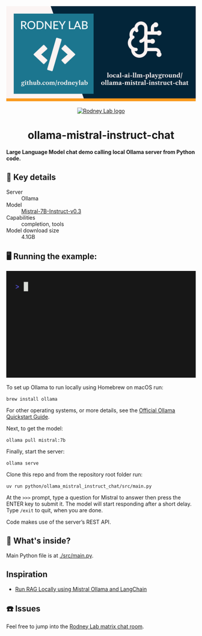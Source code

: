 <img src="../../images/ollama-mistral-instruct-chat.png" alt="Rodney Lab Local A I L L M Playground Ollama Mistral Instruct Chat Git Hub banner" />

<p align="center">
  <a aria-label="Open Rodney Lab site" href="https://rodneylab.com" rel="nofollow noopener noreferrer">
    <img alt="Rodney Lab logo" src="https://rodneylab.com/assets/icon.png" width="60" />
  </a>
</p>
<h1 align="center">
ollama-mistral-instruct-chat
</h1>

**Large Language Model chat demo calling local Ollama server from Python code.**

## 📝 Key details

<dl>
<dt>Server</dt>
  <dd>Ollama</dd>

<dt>Model</dt>
  <dd><a href="https://ollama.com/library/mistral">Mistral-7B-Instruct-v0.3</a></dd>

<dt>Capabilities</dt>
  <dd>completion, tools</dd>

<dt>Model download size</dt>
  <dd>4.1GB</dd>
</dl>

## 🖥️ Running the example:

<img src="../../images/ollama_mistral_instruct_chat.gif" alt="Terminal animation shows the user entering the following command: 'uv run python/ollama_mistral_instruct_chat/src/main.py'. The app starts running and a prompt appears.  At the prompt, the user types 'Who was the first Prime Minister of Great Britain?', then hits enter.  After a short delay, of a few seconds, the model response starts streaming, it reads 'The position of Prime Minister in the United Kingdom does not exactly correspond to the Prime Minister you might be thinking of.  The office of Prime Minister as we know it today did not formally exist until the 18th century.  However, if we consider someone who played a role similar to that of a modern Prime Minister, Sir Robert Walpole is often considered the first defacto Ptime Minister, serving from 1721 to 1742 under King George II. He was the dominant figure in British politics during his long tenure and held various positions, including First Lord of the Treasuary and Chancellor of the Exchequer, although these titles were not yet officially linked to the Prime Minister's role.'.  The app presents a new prompt, ready for a new question, though the animation restarts."/>

To set up Ollama to run locally using Homebrew on macOS run:

```shell
brew install ollama
```

For other operating systems, or more details, see the
[Official Ollama Quickstart Guide](https://ollama.readthedocs.io/en/quickstart/).

Next, to get the model:

```shell
ollama pull mistral:7b
```

Finally, start the server:

```shell
ollama serve
```

Clone this repo and from the repository root folder run:

```shell
uv run python/ollama_mistral_instruct_chat/src/main.py
```

At the `>>>` prompt, type a question for Mistral to answer then press the ENTER
key to submit it. The model will start responding after a short delay. Type
`/exit` to quit, when you are done.

Code makes use of the server’s REST API.

## 🧐 What's inside?

Main Python file is at [./src/main.py](./src/main.py).

## Inspiration

- [Run RAG Locally using Mistral Ollama and LangChain](https://mobiarch.wordpress.com/2024/02/19/run-rag-locally-using-mistral-ollama-and-langchain/)

## ☎️ Issues

Feel free to jump into the
[Rodney Lab matrix chat room](https://matrix.to/#/%23rodney:matrix.org).
